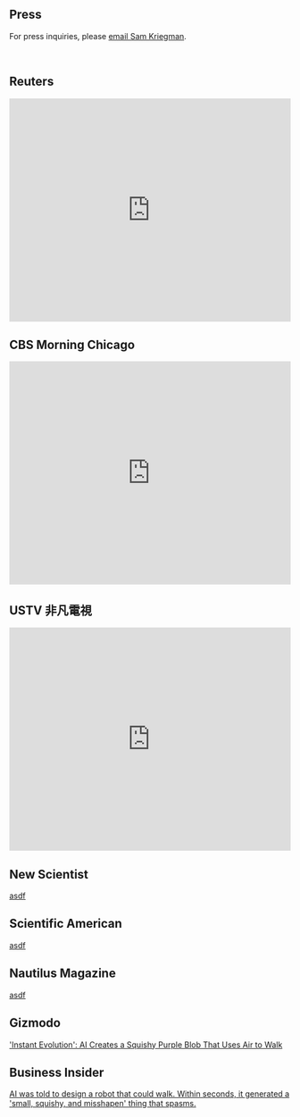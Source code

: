 ## Press

For press inquiries, please [email Sam Kriegman](mailto:skriegman@northwestern.edu).

<br>


<script type="text/javascript" src="https://d1bxh8uas1mnw7.cloudfront.net/assets/embed.js"></script>
<div data-badge-details="right" data-badge-type="medium-donut" data-doi="10.1073/pnas.2305180120" class="altmetric-embed"></div> 


## Reuters
<iframe width="100%" height="400" src="https://www.youtube.com/embed/fyUp6GGJkjo" frameborder="0" allowfullscreen></iframe>

## CBS Morning Chicago
<iframe width="100%" height="400" src="https://www.youtube.com/embed/F_6huNAVAsI" frameborder="0" allowfullscreen></iframe>

## USTV 非凡電視
<iframe width="100%" height="400" src="https://www.youtube.com/embed/cmBxpr7l_tw" frameborder="0" allowfullscreen></iframe>

## New Scientist
[asdf](asdf)

## Scientific American
[asdf](asdf)

## Nautilus Magazine
[asdf](asdf)

## Gizmodo
['Instant Evolution': AI Creates a Squishy Purple Blob That Uses Air to Walk](https://gizmodo.com/instant-evolution-ai-creates-a-squishy-purple-blob-th-1850914357)

## Business Insider
[AI was told to design a robot that could walk. Within seconds, it generated a 'small, squishy, and misshapen' thing that spasms.](https://www.businessinsider.com/ai-designs-small-squishy-misshapen-robot-walks-by-spasming-northwestern-2023-10)



<br><br><br>

